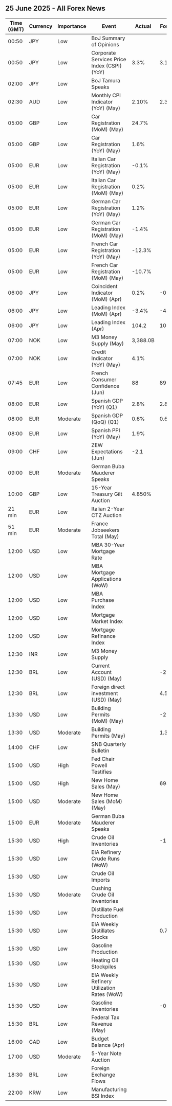 ## 25 June 2025 - All Forex News

| Time (GMT) | Currency | Importance | Event | Actual | Forecast | Previous |
|------|----------|------------|-------|--------|----------|----------|
| 00:50 | JPY | Low | BoJ Summary of Opinions |  |  |  |
| 00:50 | JPY | Low | Corporate Services Price Index (CSPI) (YoY) | 3.3% | 3.1% | 3.4% |
| 02:00 | JPY | Low | BoJ Tamura Speaks |  |  |  |
| 02:30 | AUD | Low | Monthly CPI Indicator (YoY) (May) | 2.10% | 2.30% | 2.40% |
| 05:00 | GBP | Low | Car Registration (MoM) (May) | 24.7% |  | -66.3% |
| 05:00 | GBP | Low | Car Registration (YoY) (May) | 1.6% |  | -10.4% |
| 05:00 | EUR | Low | Italian Car Registration (YoY) (May) | -0.1% |  | 2.7% |
| 05:00 | EUR | Low | Italian Car Registration (MoM) (May) | 0.2% |  | -19.2% |
| 05:00 | EUR | Low | German Car Registration (YoY) (May) | 1.2% |  | -0.2% |
| 05:00 | EUR | Low | German Car Registration (MoM) (May) | -1.4% |  | -4.2% |
| 05:00 | EUR | Low | French Car Registration (YoY) (May) | -12.3% |  | -5.6% |
| 05:00 | EUR | Low | French Car Registration (MoM) (May) | -10.7% |  | -9.8% |
| 06:00 | JPY | Low | Coincident Indicator (MoM) (Apr) | 0.2% | -0.3% | -1.4% |
| 06:00 | JPY | Low | Leading Index (MoM) (Apr) | -3.4% | -4.2% | -0.1% |
| 06:00 | JPY | Low | Leading Index (Apr) | 104.2 | 103.4 | 108.1 |
| 07:00 | NOK | Low | M3 Money Supply (May) | 3,388.0B |  | 3,319.1B |
| 07:00 | NOK | Low | Credit Indicator (YoY) (May) | 4.1% |  | 4.1% |
| 07:45 | EUR | Low | French Consumer Confidence (Jun) | 88 | 89 | 88 |
| 08:00 | EUR | Low | Spanish GDP (YoY) (Q1) | 2.8% | 2.8% | 3.3% |
| 08:00 | EUR | Moderate | Spanish GDP (QoQ) (Q1) | 0.6% | 0.6% | 0.7% |
| 08:00 | EUR | Low | Spanish PPI (YoY) (May) | 1.9% |  | 1.9% |
| 09:00 | CHF | Low | ZEW Expectations (Jun) | -2.1 |  | -22.0 |
| 09:00 | EUR | Moderate | German Buba Mauderer Speaks |  |  |  |
| 10:00 | GBP | Low | 15-Year Treasury Gilt Auction | 4.850% |  | 4.917% |
| 21 min | EUR | Low | Italian 2-Year CTZ Auction |  |  | 2.010% |
| 51 min | EUR | Moderate | France Jobseekers Total (May) |  |  | 3,013.0K |
| 12:00 | USD | Low | MBA 30-Year Mortgage Rate |  |  | 6.84% |
| 12:00 | USD | Low | MBA Mortgage Applications (WoW) |  |  | -2.6% |
| 12:00 | USD | Low | MBA Purchase Index |  |  | 165.8 |
| 12:00 | USD | Low | Mortgage Market Index |  |  | 248.1 |
| 12:00 | USD | Low | Mortgage Refinance Index |  |  | 692.4 |
| 12:30 | INR | Low | M3 Money Supply |  |  | 9.5% |
| 12:30 | BRL | Low | Current Account (USD) (May) |  | -2.80B | -1.35B |
| 12:30 | BRL | Low | Foreign direct investment (USD) (May) |  | 4.50B | 5.49B |
| 13:30 | USD | Low | Building Permits (MoM) (May) |  | -2.0% | -4.0% |
| 13:30 | USD | Moderate | Building Permits (May) |  | 1.393M | 1.422M |
| 14:00 | CHF | Low | SNB Quarterly Bulletin |  |  |  |
| 15:00 | USD | High | Fed Chair Powell Testifies |  |  |  |
| 15:00 | USD | High | New Home Sales (May) |  | 694K | 743K |
| 15:00 | USD | Moderate | New Home Sales (MoM) (May) |  |  | 10.9% |
| 15:00 | EUR | Moderate | German Buba Mauderer Speaks |  |  |  |
| 15:30 | USD | High | Crude Oil Inventories |  | -1.200M | -11.473M |
| 15:30 | USD | Low | EIA Refinery Crude Runs (WoW) |  |  | -0.364M |
| 15:30 | USD | Low | Crude Oil Imports |  |  | -1.747M |
| 15:30 | USD | Moderate | Cushing Crude Oil Inventories |  |  | -0.995M |
| 15:30 | USD | Low | Distillate Fuel Production |  |  | 0.077M |
| 15:30 | USD | Low | EIA Weekly Distillates Stocks |  | 0.700M | 0.514M |
| 15:30 | USD | Low | Gasoline Production |  |  | 0.386M |
| 15:30 | USD | Low | Heating Oil Stockpiles |  |  | 0.152M |
| 15:30 | USD | Low | EIA Weekly Refinery Utilization Rates (WoW) |  |  | -1.1% |
| 15:30 | USD | Low | Gasoline Inventories |  | -0.500M | 0.209M |
| 15:30 | BRL | Low | Federal Tax Revenue (May) |  |  | 261.30B |
| 16:00 | CAD | Low | Budget Balance (Apr) |  |  | -23.88B |
| 17:00 | USD | Moderate | 5-Year Note Auction |  |  | 4.071% |
| 18:30 | BRL | Low | Foreign Exchange Flows |  |  | -0.092B |
| 22:00 | KRW | Low | Manufacturing BSI Index |  |  | 73 |
